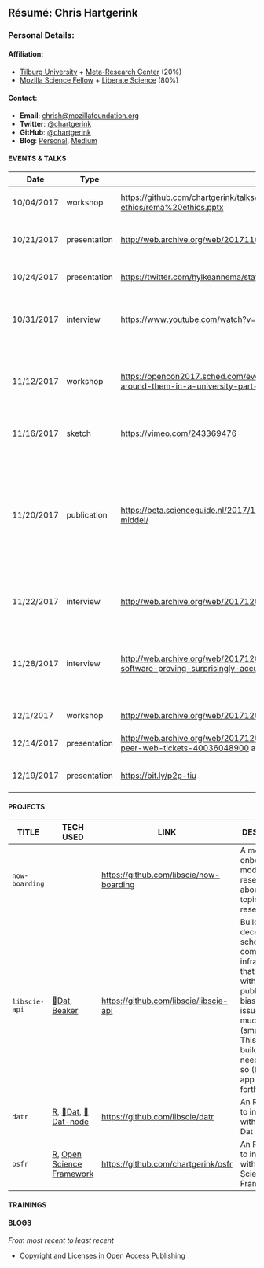 ## Résumé: Chris Hartgerink 	

### Personal Details:

#### Affiliation:
* [Tilburg University](https://tilburguniversity.edu) + [Meta-Research Center](https://metaresearch.nl/) (20%)
* [Mozilla Science Fellow](https://science.mozilla.org/) + [Liberate Science](http://libscie.org) (80%)

#### Contact:
* **Email**: [chrish@mozillafoundation.org](mailto:chrish@mozillafoundation.org)
* **Twitter**: [@chartgerink](https://twitter.com/chartgerink)
* **GitHub**: [@chartgerink](https://github.com/chartgerink)
* **Blog**: [Personal](http://onsnetwork.org/chartgerink/), [Medium](https://medium.com/@chartgerink)

#### EVENTS & TALKS

| Date       	| Type         	| URL                                                                                                                                                                     	| Title                                                                                                                                       	|  Where                                   	|
|------------	|--------------	|-------------------------------------------------------------------------------------------------------------------------------------------------------------------------	|---------------------------------------------------------------------------------------------------------------------------------------------	|------------------------------------------	|
| 10/04/2017 	| workshop     	| https://github.com/chartgerink/talks/blob/master/2017_2018/20171004rema-ethics/rema%20ethics.pptx                                                                       	| Responsible research conduct                                                                                                                	| Tilburg University                       	|
| 10/21/2017 	| presentation 	| http://web.archive.org/web/20171106132552/http://amsj.nl/convention/                                                                                                    	| Young and full of desires: Reliable knowledge                                                                                               	| Amsterdam Medical Student journal (AMSj) 	|
| 10/24/2017 	| presentation 	| https://twitter.com/hylkeannema/status/922761846855208960                                                                                                               	| Open is rewarding, not easy (yet)                                                                                                           	| Tilburg University                       	|
| 10/31/2017 	| interview    	| https://www.youtube.com/watch?v=aba95C7fkug                                                                                                                             	| Open Access : Open up your research @ Tilburg University                                                                                    	| Tilburg University                       	|
| 11/12/2017 	| workshop       	| https://opencon2017.sched.com/event/Cq8b/how-might-we-help-individuals-shape-the-culture-around-them-in-a-university-part-1-culture-change-workshop-europe-2                                                                                                                                             	| How might we help individuals shape the culture around them in their university?                                                                                                      	| OpenCon                       	|
| 11/16/2017 	| sketch       	| https://vimeo.com/243369476                                                                                                                                             	| NOT the current state of science                                                                                                            	| Tilburg University                       	|
| 11/20/2017 	| publication  	| https://beta.scienceguide.nl/2017/11/wetenschap-is-meer-dan-product-promovendus-meer-dan-middel/                                                                        	| [Science is more than a product, the PhD-candidate more than a tool] Wetenschap is meer dan een product, de promovendus meer dan een middel 	| ScienceGuide                             	|
| 11/22/2017 	| interview    	| http://web.archive.org/web/20171205095016/https://www.groene.nl/artikel/dichter-bij-de-waarheid                                                                         	| Dichter bij de waarheid? [Closer to the truth]                                                                                              	| De Groene Amsterdammer                   	|
| 11/28/2017 	| interview    	| http://web.archive.org/web/20171205095010/http://www.sciencemag.org/news/2017/11/controversial-software-proving-surprisingly-accurate-spotting-errors-psychology-papers 	| Controversial software is proving surprisingly accurate at spotting errors in psychology papers                                             	| Science Magazine                         	|
| 12/1/2017  	| workshop     	| http://web.archive.org/web/20171205094918/https://mozillascience.github.io/WOW-Pasteur/                                                                                 	| Working Open Workshop                                                                                                                       	| Pasteur Institute                        	|
| 12/14/2017 	| presentation 	| http://web.archive.org/web/20171205094900/https://www.eventbrite.com/e/exploring-the-peer-to-peer-web-tickets-40036048900 and https://bit.ly/p2p-austin                                               	| Decentralizing scholarly communication                                                                                             	| Beaker Browser                           	|
| 12/19/2017 	| presentation 	|  https://bit.ly/p2p-tiu                                                                                                                                                                       	| Redesigning scholarly communication                                                                                                            	| Tilburg University                       	|


#### PROJECTS
TITLE | TECH USED | LINK | DESCRIPTION
----- | --------- | ---- | ------------
`now-boarding` |    | https://github.com/libscie/now-boarding | A modern onboarding module for researchers about new topics in research.
`libscie-api` | [💾Dat](https://github.com/datproject/dat-node), [Beaker](https://github.com/beakerbrowser/webdb) | https://github.com/libscie/libscie-api | Building a decentralized scholarly communication infrastructure that does away with journals, publication bias, access issues and much more (small goals). This repository builds the API needed to do so (Electron app forthcoming)
`datr` | [R](https://cran.r-project.org/), [💾Dat](https://github.com/datproject/dat), [💾Dat-node](https://github.com/datproject/dat-node) | https://github.com/libscie/datr | An R package to interface with the p2p Dat network
`osfr` | [R](https://cran.r-project.org/), [Open Science Framework](https://osf.io) | https://github.com/chartgerink/osfr | An R package to interface with the Open Science Framework

#### TRAININGS
  
#### BLOGS

*From most recent to least recent*

* [Copyright and Licenses in Open Access Publishing](https://medium.com/@chartgerink)

